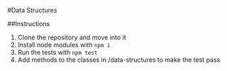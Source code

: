 #Data Structures

##Instructions

1. Clone the repository and move into it
2. Install node modules with `npm i`
3. Run the tests with `npm test`
4. Add methods to the classes in /data-structures to make the test pass